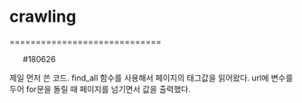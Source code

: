 # crawling
=============================
<ol>#180626</ol>
제일 먼저 쓴 코드.
find_all 함수를 사용해서 페이지의 태그값을 읽어왔다.
url에 변수를 두어 for문을 돌릴 때 페이지를 넘기면서 값을 출력했다. 
